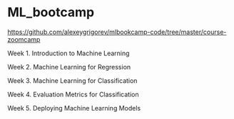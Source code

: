 # ML_bootcamp

https://github.com/alexeygrigorev/mlbookcamp-code/tree/master/course-zoomcamp

Week 1. Introduction to Machine Learning

Week 2. Machine Learning for Regression

Week 3. Machine Learning for Classification

Week 4. Evaluation Metrics for Classification

Week 5. Deploying Machine Learning Models
